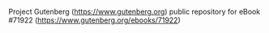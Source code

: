 Project Gutenberg (https://www.gutenberg.org) public repository
for eBook #71922 (https://www.gutenberg.org/ebooks/71922)
